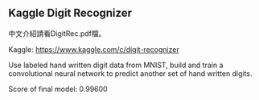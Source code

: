 ## Kaggle Digit Recognizer 
中文介紹請看DigitRec.pdf檔。

Kaggle: https://www.kaggle.com/c/digit-recognizer   

Use labeled hand written digit data from MNIST, build and train a convolutional neural network to predict another set of hand written digits.   

Score of final model: 0.99600
